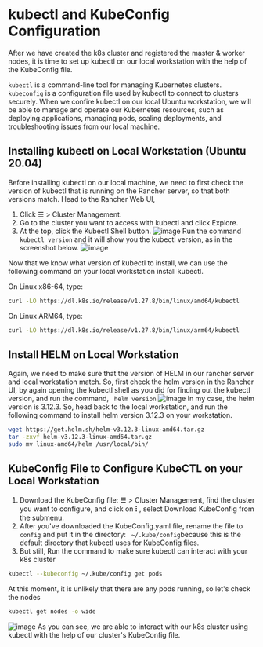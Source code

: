# kubectl and KubeConfig Configuration

After we have created the k8s cluster and registered the master & worker nodes, it is time to set up kubectl on our local workstation with the help of the KubeConfig file.

`kubectl` is a command-line tool for managing Kubernetes clusters. `kubeconfig` is a configuration file used by kubectl to connect to clusters securely. When we confire kubectl on our local Ubuntu workstation, we will be able to manage and operate our Kubernetes resources, such as deploying applications, managing pods, scaling deployments, and troubleshooting issues from our local machine.

## Installing kubectl on Local Workstation (Ubuntu 20.04)

Before installing kubectl on our local machine, we need to first check the version of kubectl that is running on the Rancher server, so that both versions match. Head to the Rancher Web UI, 

1. Click ☰ > Cluster Management.
2. Go to the cluster you want to access with kubectl and click Explore.
3. At the top, click the Kubectl Shell button. ![image](https://github.com/samishafique786/container-orch-w-k8s/assets/108603607/a188e493-1227-457d-b3f3-77a462d9b29e)
Run the command ``` kubectl version ``` and it will show you the kubectl version, as in the screenshot below.
![image](https://github.com/samishafique786/container-orch-w-k8s/assets/108603607/fb2937e5-3036-4530-b276-0b26acc05e32)

Now that we know what version of kubectl to install, we can use the following command on your local workstation install kubectl.

On Linux x86-64, type: 
```bash
curl -LO https://dl.k8s.io/release/v1.27.8/bin/linux/amd64/kubectl
```
On Linux ARM64, type: 
```bash
curl -LO https://dl.k8s.io/release/v1.27.8/bin/linux/arm64/kubectl 
```

## Install HELM on Local Workstation

Again, we need to make sure that the version of HELM in our rancher server and local workstation match. So, first check the helm version in the Rancher UI, by again opening the kubectl shell as you did for finding out the kubectl version, and run the command, ``` helm version```
![image](https://github.com/samishafique786/container-orch-w-k8s/assets/108603607/3bb8cbee-9f0e-4ca7-a620-6b6cf5b47fe8)
In my case, the helm version is 3.12.3.
So, head back to the local workstation, and run the following command to install helm version 3.12.3 on your workstation.

```bash
wget https://get.helm.sh/helm-v3.12.3-linux-amd64.tar.gz
tar -zxvf helm-v3.12.3-linux-amd64.tar.gz
sudo mv linux-amd64/helm /usr/local/bin/
```
## KubeConfig File to Configure KubeCTL on your Local Workstation

1. Download the KubeConfig file: ☰ > Cluster Management, find the cluster you want to configure, and click on **⁝** , select Download KubeConfig from the submenu.
2. After you've downloaded the KubeConfig.yaml file, rename the file to ```config``` and put it in the directory: ``` ~/.kube/config```because this is the default directory that kubectl uses for KubeConfig files.
3. But still, Run the command to make sure kubectl can interact with your k8s cluster
```bash
kubectl --kubeconfig ~/.kube/config get pods
```
At this moment, it is unlikely that there are any pods running, so let's check the nodes
```bash
kubectl get nodes -o wide
```
![image](https://github.com/samishafique786/container-orch-w-k8s/assets/108603607/7463f341-26f4-4c38-8e6c-b238057fb9fa)
As you can see, we are able to interact with our k8s cluster using kubectl with the help of our cluster's KubeConfig file. 
